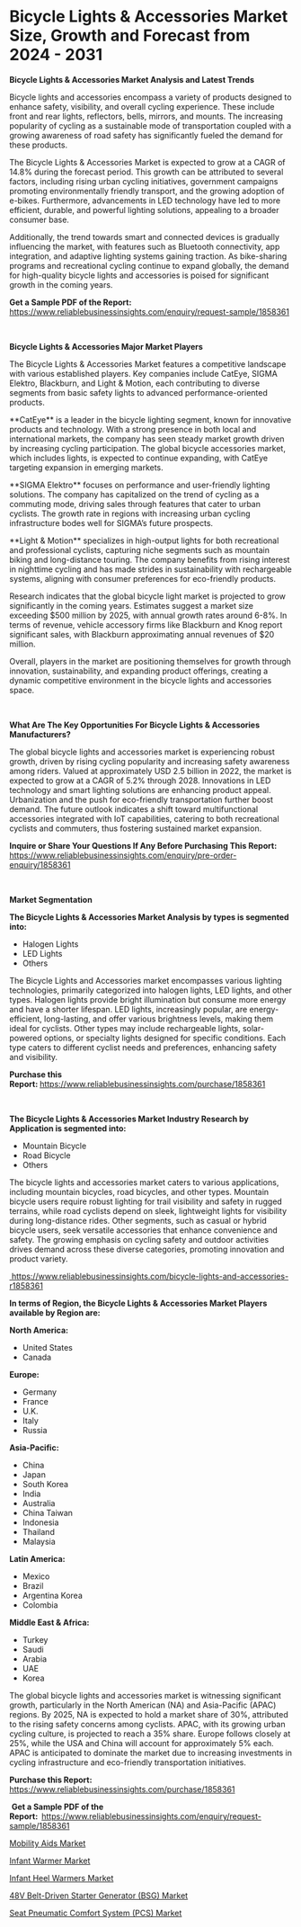 <p><h1>Bicycle Lights & Accessories Market Size, Growth and Forecast from 2024 - 2031</h1></p><p><strong>Bicycle Lights & Accessories Market Analysis and Latest Trends</strong></p>
<p><p>Bicycle lights and accessories encompass a variety of products designed to enhance safety, visibility, and overall cycling experience. These include front and rear lights, reflectors, bells, mirrors, and mounts. The increasing popularity of cycling as a sustainable mode of transportation coupled with a growing awareness of road safety has significantly fueled the demand for these products.</p><p>The Bicycle Lights & Accessories Market is expected to grow at a CAGR of 14.8% during the forecast period. This growth can be attributed to several factors, including rising urban cycling initiatives, government campaigns promoting environmentally friendly transport, and the growing adoption of e-bikes. Furthermore, advancements in LED technology have led to more efficient, durable, and powerful lighting solutions, appealing to a broader consumer base. </p><p>Additionally, the trend towards smart and connected devices is gradually influencing the market, with features such as Bluetooth connectivity, app integration, and adaptive lighting systems gaining traction. As bike-sharing programs and recreational cycling continue to expand globally, the demand for high-quality bicycle lights and accessories is poised for significant growth in the coming years.</p></p>
<p><strong>Get a Sample PDF of the Report:&nbsp;</strong> <a href="https://www.reliablebusinessinsights.com/enquiry/request-sample/1858361?utm_campaign=102&utm_medium=2&utm_source=Github&utm_content=ia&utm_term=04112024&utm_id=bicycle-lights-accessories">https://www.reliablebusinessinsights.com/enquiry/request-sample/1858361</a></p>
<p>&nbsp;</p>
<p><strong>Bicycle Lights & Accessories Major Market Players</strong></p>
<p><p>The Bicycle Lights & Accessories Market features a competitive landscape with various established players. Key companies include CatEye, SIGMA Elektro, Blackburn, and Light & Motion, each contributing to diverse segments from basic safety lights to advanced performance-oriented products.</p><p>**CatEye** is a leader in the bicycle lighting segment, known for innovative products and technology. With a strong presence in both local and international markets, the company has seen steady market growth driven by increasing cycling participation. The global bicycle accessories market, which includes lights, is expected to continue expanding, with CatEye targeting expansion in emerging markets.</p><p>**SIGMA Elektro** focuses on performance and user-friendly lighting solutions. The company has capitalized on the trend of cycling as a commuting mode, driving sales through features that cater to urban cyclists. The growth rate in regions with increasing urban cycling infrastructure bodes well for SIGMA’s future prospects.</p><p>**Light & Motion** specializes in high-output lights for both recreational and professional cyclists, capturing niche segments such as mountain biking and long-distance touring. The company benefits from rising interest in nighttime cycling and has made strides in sustainability with rechargeable systems, aligning with consumer preferences for eco-friendly products.</p><p>Research indicates that the global bicycle light market is projected to grow significantly in the coming years. Estimates suggest a market size exceeding $500 million by 2025, with annual growth rates around 6-8%. In terms of revenue, vehicle accessory firms like Blackburn and Knog report significant sales, with Blackburn approximating annual revenues of $20 million.</p><p>Overall, players in the market are positioning themselves for growth through innovation, sustainability, and expanding product offerings, creating a dynamic competitive environment in the bicycle lights and accessories space.</p></p>
<p>&nbsp;</p>
<p><strong>What Are The Key Opportunities For Bicycle Lights & Accessories Manufacturers?</strong></p>
<p><p>The global bicycle lights and accessories market is experiencing robust growth, driven by rising cycling popularity and increasing safety awareness among riders. Valued at approximately USD 2.5 billion in 2022, the market is expected to grow at a CAGR of 5.2% through 2028. Innovations in LED technology and smart lighting solutions are enhancing product appeal. Urbanization and the push for eco-friendly transportation further boost demand. The future outlook indicates a shift toward multifunctional accessories integrated with IoT capabilities, catering to both recreational cyclists and commuters, thus fostering sustained market expansion.</p></p>
<p><strong>Inquire or Share Your Questions If Any Before Purchasing This Report:</strong> <a href="https://www.reliablebusinessinsights.com/enquiry/pre-order-enquiry/1858361?utm_campaign=102&utm_medium=2&utm_source=Github&utm_content=ia&utm_term=04112024&utm_id=bicycle-lights-accessories">https://www.reliablebusinessinsights.com/enquiry/pre-order-enquiry/1858361</a></p>
<p>&nbsp;</p>
<p><strong>Market Segmentation</strong></p>
<p><strong>The Bicycle Lights & Accessories Market Analysis by types is segmented into:</strong></p>
<p><ul><li>Halogen Lights</li><li>LED Lights</li><li>Others</li></ul></p>
<p><p>The Bicycle Lights and Accessories market encompasses various lighting technologies, primarily categorized into halogen lights, LED lights, and other types. Halogen lights provide bright illumination but consume more energy and have a shorter lifespan. LED lights, increasingly popular, are energy-efficient, long-lasting, and offer various brightness levels, making them ideal for cyclists. Other types may include rechargeable lights, solar-powered options, or specialty lights designed for specific conditions. Each type caters to different cyclist needs and preferences, enhancing safety and visibility.</p></p>
<p><strong>Purchase this Report:&nbsp;</strong><a href="https://www.reliablebusinessinsights.com/purchase/1858361?utm_campaign=102&utm_medium=2&utm_source=Github&utm_content=ia&utm_term=04112024&utm_id=bicycle-lights-accessories">https://www.reliablebusinessinsights.com/purchase/1858361</a></p>
<p>&nbsp;</p>
<p><strong>The Bicycle Lights & Accessories Market Industry Research by Application is segmented into:</strong></p>
<p><ul><li>Mountain Bicycle</li><li>Road Bicycle</li><li>Others</li></ul></p>
<p><p>The bicycle lights and accessories market caters to various applications, including mountain bicycles, road bicycles, and other types. Mountain bicycle users require robust lighting for trail visibility and safety in rugged terrains, while road cyclists depend on sleek, lightweight lights for visibility during long-distance rides. Other segments, such as casual or hybrid bicycle users, seek versatile accessories that enhance convenience and safety. The growing emphasis on cycling safety and outdoor activities drives demand across these diverse categories, promoting innovation and product variety.</p></p>
<p><a href="https://www.reliablebusinessinsights.com/bicycle-lights-and-accessories-r1858361?utm_campaign=102&utm_medium=2&utm_source=Github&utm_content=ia&utm_term=04112024&utm_id=bicycle-lights-accessories">&nbsp;https://www.reliablebusinessinsights.com/bicycle-lights-and-accessories-r1858361</a></p>
<p><strong>In terms of Region, the Bicycle Lights & Accessories Market Players available by Region are:</strong></p>
<p>
    <p> <strong> North America: </strong>
        <ul>
            <li>United States</li>
            <li>Canada</li>
        </ul>
        </p> 
    <p> <strong> Europe: </strong>
        <ul>
            <li>Germany</li>
            <li>France</li>
            <li>U.K.</li>
            <li>Italy</li>
            <li>Russia</li>
        </ul>
        </p> 
    <p> <strong> Asia-Pacific: </strong>
        <ul>
            <li>China</li>
            <li>Japan</li>
            <li>South Korea</li>
            <li>India</li>
            <li>Australia</li>
            <li>China Taiwan</li>
            <li>Indonesia</li>
            <li>Thailand</li>
            <li>Malaysia</li>
        </ul>
        </p> 
    <p> <strong> Latin America: </strong>
        <ul>
            <li>Mexico</li>
            <li>Brazil</li>
            <li>Argentina Korea</li>
            <li>Colombia</li>
        </ul>
        </p> 
    <p> <strong> Middle East & Africa: </strong>
        <ul>
            <li>Turkey</li>
            <li>Saudi</li>
            <li>Arabia</li>
            <li>UAE</li>
            <li>Korea</li>
        </ul>
    </p>
    </p>
<p><p>The global bicycle lights and accessories market is witnessing significant growth, particularly in the North American (NA) and Asia-Pacific (APAC) regions. By 2025, NA is expected to hold a market share of 30%, attributed to the rising safety concerns among cyclists. APAC, with its growing urban cycling culture, is projected to reach a 35% share. Europe follows closely at 25%, while the USA and China will account for approximately 5% each. APAC is anticipated to dominate the market due to increasing investments in cycling infrastructure and eco-friendly transportation initiatives.</p></p>
<p><strong>Purchase this Report: </strong><a href="https://www.reliablebusinessinsights.com/purchase/1858361?utm_campaign=102&utm_medium=2&utm_source=Github&utm_content=ia&utm_term=04112024&utm_id=bicycle-lights-accessories">https://www.reliablebusinessinsights.com/purchase/1858361</a></p>
<p>&nbsp;<strong>Get a Sample PDF of the Report:&nbsp;&nbsp;</strong><a href="https://www.reliablebusinessinsights.com/enquiry/request-sample/1858361?utm_campaign=102&utm_medium=2&utm_source=Github&utm_content=ia&utm_term=04112024&utm_id=bicycle-lights-accessories">https://www.reliablebusinessinsights.com/enquiry/request-sample/1858361</a></p>
<p><strong></strong></p>
<p><p><a href="https://issuu.com/reportprime-2/docs/mobility-aids-market-size-2030.pptx_01f6347aa146c4?utm_campaign=102&utm_medium=2&utm_source=Github&utm_content=ia&utm_term=04112024&utm_id=bicycle-lights-accessories">Mobility Aids Market</a></p><p><a href="https://issuu.com/reportprime-2/docs/infant-warmer-market-size-2030.pptx_16dda84747bea9?utm_campaign=102&utm_medium=2&utm_source=Github&utm_content=ia&utm_term=04112024&utm_id=bicycle-lights-accessories">Infant Warmer Market</a></p><p><a href="https://issuu.com/reportprime-2/docs/infant-heel-warmers-market-size-203_328c18752ca067?utm_campaign=102&utm_medium=2&utm_source=Github&utm_content=ia&utm_term=04112024&utm_id=bicycle-lights-accessories">Infant Heel Warmers Market</a></p><p><a href="https://github.com/laurettae0ac/Market-Research-Report-List-1/blob/main/48v-belt-driven-starter-generator-bsg-market.md?utm_campaign=102&utm_medium=2&utm_source=Github&utm_content=ia&utm_term=04112024&utm_id=bicycle-lights-accessories">48V Belt-Driven Starter Generator (BSG) Market</a></p><p><a href="https://github.com/SidorelaGurakuqi596/Market-Research-Report-List-1/blob/main/seat-pneumatic-comfort-system-pcs-market.md?utm_campaign=102&utm_medium=2&utm_source=Github&utm_content=ia&utm_term=04112024&utm_id=bicycle-lights-accessories">Seat Pneumatic Comfort System (PCS) Market</a></p></p>